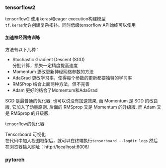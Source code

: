 ### tensorflow2
tensorflow2 使用keras和eager execution构建模型   
`tf.keras`允许创建复杂拓扑。同时低级tensorflow API始终可以使用

#### 加速神经网络训练
方法有以下几种：
- Stochastic Gradient Descent (SGD)   
分批计算，损失一定精度提高速度
- Momentum
更改更新神经网络参数的方法
- AdaGrad
更改学习率，使得每个参数的更新都要独特的学习率
- RMSProp
结合上面两种方法，但不完善
- Adam
更好的结合了Momentum和AdaGrad     

SGD 是最普通的优化器, 也可以说没有加速效果, 而 Momentum 是 SGD 的改良版, 它加入了动量原则. 后面的 RMSprop 又是 Momentum 的升级版. 而 Adam 又是 RMSprop 的升级版.     

tensorflow的优化器  

Tensorboard 可视化    
在代码中加入视图框架后，就可以在终端执行`tensorboard --logdir logs`
然后在浏览器输入网址：http://localhost:6006/

### pytorch